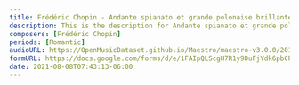```yaml
---
title: Frédéric Chopin - Andante spianato et grande polonaise brillante Op. 22 (10)
description: This is the description for Andante spianato et grande polonaise brillante Op. 22 by Frédéric Chopin
composers: [Frédéric Chopin]
periods: [Romantic]
audioURL: https://OpenMusicDataset.github.io/Maestro/maestro-v3.0.0/2015/MIDI-Unprocessed_R2_D1-2-3-6-7-8-11_mid--AUDIO-from_mp3_11_R2_2015_wav--4.midi
formURL: https://docs.google.com/forms/d/e/1FAIpQLScgH7R1y9DuFjYdk6pbCPt6fzGlNB9ueD6Qyujiw_z8yPW0gg/viewform
date: 2021-08-08T07:43:13-06:00
---
```

